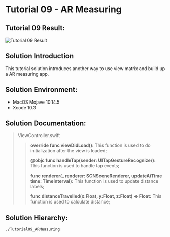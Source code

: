 Tutorial 09 - AR Measuring
====================

## Tutorial 09 Result:
![Tutorial 09 Result](https://github.com/jingyangcarl/Resources/blob/master/ARKitTutorial/Tutorial09_ARMeasuring/result.gif)

## Solution Introduction
This tutorial solution introduces another way to use view matrix and build up a AR measuring app.

## Solution Environment:
* MacOS Mojave 10.14.5
* Xcode 10.3

## Solution Documentation:
> ViewController.swift
>
>> **override func viewDidLoad():** This function is used to do initialization after the view is loaded;
>>
>> **@objc func handleTap(sender: UITapGestureRecognizer):** This function is used to handle tap events;
>>
>> **func renderer(_ renderer: SCNSceneRenderer, updateAtTime time: TimeInterval):** This function is used to update distance labels;
>>
>> **func distanceTravelled(x:Float, y:Float, z:Float) -> Float:** This function is used to calculate distance;

## Solution Hierarchy:
```
./Tutorial09_ARMeasuring

```
